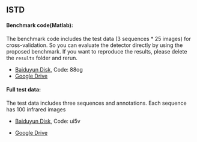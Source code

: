 ## ISTD

#### Benchmark code(Matlab):

The benchmark code includes the test data (3 sequences * 25 images) for cross-validation. So you can evaluate the detector directly by using the proposed benchmark. If you want to reproduce the results, please delete the `results` folder and rerun.
- [Baiduyun Disk](https://pan.baidu.com/s/1SGPdh7E96nc1gKFUpfi4Pg), Code: 88og  
- [Google Drive](https://drive.google.com/file/d/13FKykB7rCer8BTvtYHp7fQBcB3yUgAN2/view?usp=sharing)

#### Full test data:

The test data includes three sequences and annotations. Each sequence has 100 infrared images
- [Baiduyun Disk](https://pan.baidu.com/s/1TEmbVKuMD_0GYNtTgnbgaA), Code: ui5v

- [Google Drive](https://drive.google.com/file/d/1kDptlq5-8aHLezz5srElFp--CInUGVpw/view?usp=sharing)
